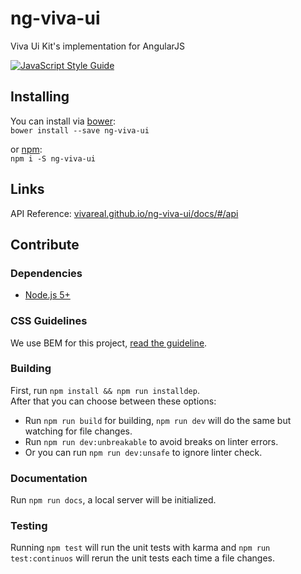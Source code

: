 # ng-viva-ui
Viva Ui Kit's implementation for AngularJS

[![JavaScript Style Guide](https://img.shields.io/badge/code%20style-standard-brightgreen.svg)](http://standardjs.com/)

## Installing
You can install via [bower](https://bower.io/):  
`bower install --save ng-viva-ui`  

or [npm](https://www.npmjs.com/):  
`npm i -S ng-viva-ui`

## Links
API Reference: [vivareal.github.io/ng-viva-ui/docs/#/api](http://vivareal.github.io/ng-viva-ui/docs/#/api)

## Contribute  

### Dependencies
- [Node.js 5+](https://nodejs.org/)

### CSS Guidelines
We use BEM for this project, [read the guideline](http://cssguidelin.es/).

### Building
First, run `npm install && npm run installdep`.  
After that you can choose between these options:  
- Run `npm run build` for building, `npm run dev` will do the same but watching for file changes.  
- Run `npm run dev:unbreakable` to avoid breaks on linter errors.  
- Or you can run `npm run dev:unsafe` to ignore linter check.

### Documentation
Run `npm run docs`, a local server will be initialized.

### Testing
Running `npm test` will run the unit tests with karma and `npm run test:continuos` will rerun the unit tests each time a file changes.
